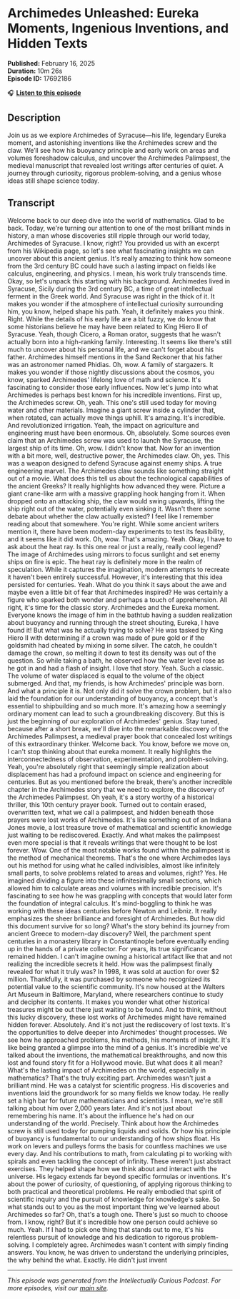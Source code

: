 # Archimedes Unleashed: Eureka Moments, Ingenious Inventions, and Hidden Texts

**Published:** February 16, 2025  
**Duration:** 10m 26s  
**Episode ID:** 17692186

🎧 **[Listen to this episode](https://intellectuallycurious.buzzsprout.com/2529712/episodes/17692186-archimedes-unleashed-eureka-moments-ingenious-inventions-and-hidden-texts)**

## Description

Join us as we explore Archimedes of Syracuse—his life, legendary Eureka moment, and astonishing inventions like the Archimedes screw and the claw. We’ll see how his buoyancy principle and early work on areas and volumes foreshadow calculus, and uncover the Archimedes Palimpsest, the medieval manuscript that revealed lost writings after centuries of quiet. A journey through curiosity, rigorous problem‑solving, and a genius whose ideas still shape science today.

## Transcript

Welcome back to our deep dive into the world of mathematics. Glad to be back. Today, we're turning our attention to one of the most brilliant minds in history, a man whose discoveries still ripple through our world today, Archimedes of Syracuse. I know, right? You provided us with an excerpt from his Wikipedia page, so let's see what fascinating insights we can uncover about this ancient genius. It's really amazing to think how someone from the 3rd century BC could have such a lasting impact on fields like calculus, engineering, and physics. I mean, his work truly transcends time. Okay, so let's unpack this starting with his background. Archimedes lived in Syracuse, Sicily during the 3rd century BC, a time of great intellectual ferment in the Greek world. And Syracuse was right in the thick of it. It makes you wonder if the atmosphere of intellectual curiosity surrounding him, you know, helped shape his path. Yeah, it definitely makes you think. Right. While the details of his early life are a bit fuzzy, we do know that some historians believe he may have been related to King Hiero II of Syracuse. Yeah, though Cicero, a Roman orator, suggests that he wasn't actually born into a high-ranking family. Interesting. It seems like there's still much to uncover about his personal life, and we can't forget about his father. Archimedes himself mentions in the Sand Reckoner that his father was an astronomer named Phidias. Oh, wow. A family of stargazers. It makes you wonder if those nightly discussions about the cosmos, you know, sparked Archimedes' lifelong love of math and science. It's fascinating to consider those early influences. Now let's jump into what Archimedes is perhaps best known for his incredible inventions. First up, the Archimedes screw. Oh, yeah. This one's still used today for moving water and other materials. Imagine a giant screw inside a cylinder that, when rotated, can actually move things uphill. It's amazing. It's incredible. And revolutionized irrigation. Yeah, the impact on agriculture and engineering must have been enormous. Oh, absolutely. Some sources even claim that an Archimedes screw was used to launch the Syracuse, the largest ship of its time. Oh, wow. I didn't know that. Now for an invention with a bit more, well, destructive power, the Archimedes claw. Oh, yes. This was a weapon designed to defend Syracuse against enemy ships. A true engineering marvel. The Archimedes claw sounds like something straight out of a movie. What does this tell us about the technological capabilities of the ancient Greeks? It really highlights how advanced they were. Picture a giant crane-like arm with a massive grappling hook hanging from it. When dropped onto an attacking ship, the claw would swing upwards, lifting the ship right out of the water, potentially even sinking it. Wasn't there some debate about whether the claw actually existed? I feel like I remember reading about that somewhere. You're right. While some ancient writers mention it, there have been modern-day experiments to test its feasibility, and it seems like it did work. Oh, wow. That's amazing. Yeah. Okay, I have to ask about the heat ray. Is this one real or just a really, really cool legend? The image of Archimedes using mirrors to focus sunlight and set enemy ships on fire is epic. The heat ray is definitely more in the realm of speculation. While it captures the imagination, modern attempts to recreate it haven't been entirely successful. However, it's interesting that this idea persisted for centuries. Yeah. What do you think it says about the awe and maybe even a little bit of fear that Archimedes inspired? He was certainly a figure who sparked both wonder and perhaps a touch of apprehension. All right, it's time for the classic story. Archimedes and the Eureka moment. Everyone knows the image of him in the bathtub having a sudden realization about buoyancy and running through the street shouting, Eureka, I have found it! But what was he actually trying to solve? He was tasked by King Hiero II with determining if a crown was made of pure gold or if the goldsmith had cheated by mixing in some silver. The catch, he couldn't damage the crown, so melting it down to test its density was out of the question. So while taking a bath, he observed how the water level rose as he got in and had a flash of insight. I love that story. Yeah. Such a classic. The volume of water displaced is equal to the volume of the object submerged. And that, my friends, is how Archimedes' principle was born. And what a principle it is. Not only did it solve the crown problem, but it also laid the foundation for our understanding of buoyancy, a concept that's essential to shipbuilding and so much more. It's amazing how a seemingly ordinary moment can lead to such a groundbreaking discovery. But this is just the beginning of our exploration of Archimedes' genius. Stay tuned, because after a short break, we'll dive into the remarkable discovery of the Archimedes Palimpsest, a medieval prayer book that concealed lost writings of this extraordinary thinker. Welcome back. You know, before we move on, I can't stop thinking about that eureka moment. It really highlights the interconnectedness of observation, experimentation, and problem-solving. Yeah, you're absolutely right that seemingly simple realization about displacement has had a profound impact on science and engineering for centuries. But as you mentioned before the break, there's another incredible chapter in the Archimedes story that we need to explore, the discovery of the Archimedes Palimpsest. Oh yeah, it's a story worthy of a historical thriller, this 10th century prayer book. Turned out to contain erased, overwritten text, what we call a palimpsest, and hidden beneath those prayers were lost works of Archimedes. It's like something out of an Indiana Jones movie, a lost treasure trove of mathematical and scientific knowledge just waiting to be rediscovered. Exactly. And what makes the palimpsest even more special is that it reveals writings that were thought to be lost forever. Wow. One of the most notable works found within the palimpsest is the method of mechanical theorems. That's the one where Archimedes lays out his method for using what he called indivisibles, almost like infinitely small parts, to solve problems related to areas and volumes, right? Yes. He imagined dividing a figure into these infinitesimally small sections, which allowed him to calculate areas and volumes with incredible precision. It's fascinating to see how he was grappling with concepts that would later form the foundation of integral calculus. It's mind-boggling to think he was working with these ideas centuries before Newton and Leibniz. It really emphasizes the sheer brilliance and foresight of Archimedes. But how did this document survive for so long? What's the story behind its journey from ancient Greece to modern-day discovery? Well, the parchment spent centuries in a monastery library in Constantinople before eventually ending up in the hands of a private collector. For years, its true significance remained hidden. I can't imagine owning a historical artifact like that and not realizing the incredible secrets it held. How was the palimpsest finally revealed for what it truly was? In 1998, it was sold at auction for over $2 million. Thankfully, it was purchased by someone who recognized its potential value to the scientific community. It's now housed at the Walters Art Museum in Baltimore, Maryland, where researchers continue to study and decipher its contents. It makes you wonder what other historical treasures might be out there just waiting to be found. And to think, without this lucky discovery, these lost works of Archimedes might have remained hidden forever. Absolutely. And it's not just the rediscovery of lost texts. It's the opportunities to delve deeper into Archimedes' thought processes. We see how he approached problems, his methods, his moments of insight. It's like being granted a glimpse into the mind of a genius. It's incredible we've talked about the inventions, the mathematical breakthroughs, and now this lost and found story fit for a Hollywood movie. But what does it all mean? What's the lasting impact of Archimedes on the world, especially in mathematics? That's the truly exciting part. Archimedes wasn't just a brilliant mind. He was a catalyst for scientific progress. His discoveries and inventions laid the groundwork for so many fields we know today. He really set a high bar for future mathematicians and scientists. I mean, we're still talking about him over 2,000 years later. And it's not just about remembering his name. It's about the influence he's had on our understanding of the world. Precisely. Think about how the Archimedes screw is still used today for pumping liquids and solids. Or how his principle of buoyancy is fundamental to our understanding of how ships float. His work on levers and pulleys forms the basis for countless machines we use every day. And his contributions to math, from calculating pi to working with spirals and even tackling the concept of infinity. These weren't just abstract exercises. They helped shape how we think about and interact with the universe. His legacy extends far beyond specific formulas or inventions. It's about the power of curiosity, of questioning, of applying rigorous thinking to both practical and theoretical problems. He really embodied that spirit of scientific inquiry and the pursuit of knowledge for knowledge's sake. So what stands out to you as the most important thing we've learned about Archimedes so far? Oh, that's a tough one. There's just so much to choose from. I know, right? But it's incredible how one person could achieve so much. Yeah. If I had to pick one thing that stands out to me, it's his relentless pursuit of knowledge and his dedication to rigorous problem-solving. I completely agree. Archimedes wasn't content with simply finding answers. You know, he was driven to understand the underlying principles, the why behind the what. Exactly. He didn't just invent

---
*This episode was generated from the Intellectually Curious Podcast. For more episodes, visit our [main site](https://intellectuallycurious.buzzsprout.com).*
